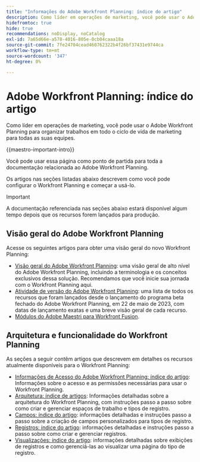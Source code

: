 ```yaml
---
title: "Informações do Adobe Workfront Planning: índice do artigo"
description: Como líder em operações de marketing, você pode usar o Adobe Workfront Planning para organizar trabalhos em todo o ciclo de vida de marketing para todas as suas equipes. Os artigos nesta seção descrevem como você pode configurar os recursos de planejamento e como pode começar a usá-los como parte de suas operações de gerenciamento de campanha.
hidefromtoc: true
hide: true
recommendations: noDisplay, noCatalog
exl-id: 7a65d66e-a578-4016-805e-0cb04caaa18a
source-git-commit: 7fe24704cead460762322b4f26bf37431e9744ca
workflow-type: tm+mt
source-wordcount: '347'
ht-degree: 0%

---
```


# Adobe Workfront Planning: índice do artigo

<!--
title: Adobe Maestro 
description: As a marketing operations leader, you can use Adobe Maestro to organize work across the marketing lifecycle for all your teams. The articles in this section describe how you can configure Maestro and how you can start using its capabilities as part of your campaign management operations. 
hidefromtoc: yes
author: Alina
feature: Work Management
role: User, Admin
hide: yes
-->

<!--update the metadata with real information when making this avilable in TOC and in the left nav-->

<!-- update the title to "Article index" when we get out of beta and we inhide this article-->

<!--remove the video at open beta or before-->

Como líder em operações de marketing, você pode usar o Adobe Workfront Planning para organizar trabalhos em todo o ciclo de vida de marketing para todas as suas equipes.

{{maestro-important-intro}}

Você pode usar essa página como ponto de partida para toda a documentação relacionada ao Adobe Workfront Planning.

Os artigos nas seções listadas abaixo descrevem como você pode configurar o Workfront Planning e começar a usá-lo.

>[!IMPORTANT]
>
>A documentação referenciada nas seções abaixo estará disponível algum tempo depois que os recursos forem lançados para produção.

## Visão geral do Adobe Workfront Planning

Acesse os seguintes artigos para obter uma visão geral do novo Workfront Planning:

<!--update the video when we have something better, especially after Open Beta - remove it-->

<!--* [View a video demonstration of Adobe Maestro](https://video.tv.adobe.com/v/3424253/){target=_blank}-->

* [Visão geral do Adobe Workfront Planning](maestro-overview.md): uma visão geral de alto nível do Adobe Workfront Planning, incluindo a terminologia e os conceitos exclusivos dessa solução. Recomendamos que você inicie sua jornada com o Workfront Planning aqui.
* [Atividade de versão do Adobe Workfront Planning](../maestro/release-activity.md): uma lista de todos os recursos que foram lançados desde o lançamento do programa beta fechado do Adobe Workfront Planning, em 22 de maio de 2023, com datas de lançamento exatas e uma breve visão geral de cada recurso.
* [Módulos do Adobe Maestri para Workfront Fusion](/help/quicksilver/workfront-fusion/apps-and-their-modules/workfront-planning-modules.md).

## Arquitetura e funcionalidade do Workfront Planning

As seções a seguir contêm artigos que descrevem em detalhes os recursos atualmente disponíveis para o Workfront Planning:

* [Informações de Acesso do Adobe Workfront Planning: índice do artigo](../maestro/access/access-information.md): Informações sobre o acesso e as permissões necessárias para usar o Workfront Planning.
* [Arquitetura: índice de artigos](../maestro/architecture/architecture-information.md): Informações detalhadas sobre a arquitetura do Workfront Planning, com instruções passo a passo sobre como criar e gerenciar espaços de trabalho e tipos de registro.
* [Campos: índice do artigo](../maestro/fields/fields-information.md): informações detalhadas e instruções passo a passo sobre a criação de campos personalizados para tipos de registro.
* [Registros: índice do artigo](../maestro/records/records-information.md): informações detalhadas e instruções passo a passo sobre como criar e gerenciar registros.
* [Visualizações: índice do artigo](../maestro/views/views-information.md): informações detalhadas sobre exibições de registros e como gerenciá-las ao visualizar uma página do tipo de registro.
